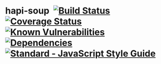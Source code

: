 # hapi-soup&nbsp;&nbsp;[![Build Status](https://travis-ci.org/OmniJeff/hapi-soup.svg?branch=master)](https://travis-ci.org/OmniJeff/hapi-soup.svg)&nbsp;[![Coverage Status](https://coveralls.io/repos/github/OmniJeff/hapi-soup/badge.svg?branch=master)](https://coveralls.io/github/OmniJeff/hapi-soup?branch=master)&nbsp;[![Known Vulnerabilities](https://snyk.io/test/github/omnijeff/hapi-soup/badge.svg)](https://snyk.io/test/github/omnijeff/hapi-soup)&nbsp;[![Dependencies](https://david-dm.org/OmniJeff/hapi-soup.svg)](https://david-dm.org/omnijeff/hapi-soup)&nbsp;[![Standard - JavaScript Style Guide](https://img.shields.io/badge/code%20style-standard-brightgreen.svg)](http://standardjs.com/)&nbsp;
